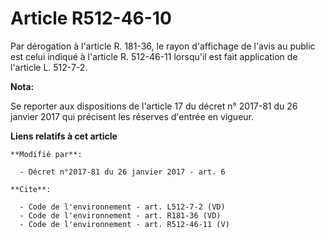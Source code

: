 # Article R512-46-10

Par dérogation à l'article R. 181-36, le rayon d'affichage de l'avis au public est celui indiqué à l'article R. 512-46-11
lorsqu'il est fait application de l'article L. 512-7-2.

**Nota:**

Se reporter aux dispositions de l'article 17 du décret n° 2017-81 du 26 janvier 2017 qui précisent les réserves d'entrée en
vigueur.

**Liens relatifs à cet article**

	**Modifié par**:

	  - Décret n°2017-81 du 26 janvier 2017 - art. 6

	**Cite**:

	  - Code de l'environnement - art. L512-7-2 (VD)
	  - Code de l'environnement - art. R181-36 (VD)
	  - Code de l'environnement - art. R512-46-11 (V)
